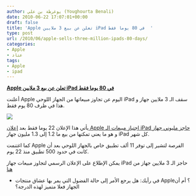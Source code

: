 ```yaml
---
author: يوغرطة بن علي (Youghourta Benali)
date: 2010-06-22 17:07:01+00:00
draft: false
title: 'Apple تعلن عن بيع 3 ملايين iPad في 80 يوما فقط  '
type: post
url: /2010/06/apple-sells-three-million-ipads-80-days/
categories:
- Apple
- عتاد
tags:
- Apple
- ipad
---
```


**[Apple تعلن عن بيع 3 ملايين iPad في 80 يوما فقط](https://www.it-scoop.com/2010/06/Apple-Sells-Three-Million-iPads-80-Days)**


أعلنت Apple اليوم عن تجاوز مبيعاتها من الجهاز اللوحي iPad سقف الـ 3 ملايين جهاز و هذا في ظرف 80 يوم فقط.

[![](https://www.it-scoop.com/wp-content/uploads/2010/06/ipad-apple-3-vues.jpg)
](https://www.it-scoop.com/2010/06/Apple-Sells-Three-Million-iPads-80-Days)

يأتي هذا الإعلان 22 يوما فقط بعد [إعلان Apple اجتياز مبيعات الـ iPad حاجز مليوني جهاز](https://www.it-scoop.com/2010/05/Apple-Sells-2-Million-iPads-Less-Than-60-Days) و هو ما يعني تمكنها من بيع ما 1.2 إلى 1.3 مليون جهاز iPad كل شهر.

كما اغتنمت Apple الفرصة لتشير إلى توفر 11 ألف تطبيق خاص بالجهاز اللوحي بعد أن كانت في حدود 500 تطبيق منذ 22 يوم.

يمكن الإطلاع على الإعلان الرسمي لتجاوز مبيعات جهاز iPad حاجز الـ 3 ملايين جهاز من [هنا](http://www.apple.com/pr/library/2010/06/22ipad.html)

- في رأيك: هل يرجع الأمر إلى حالة الفضول التي يمر بها عشاق منتجات Apple؟ أم أن الجهاز فعلا متميز لهذه الدرجة؟
